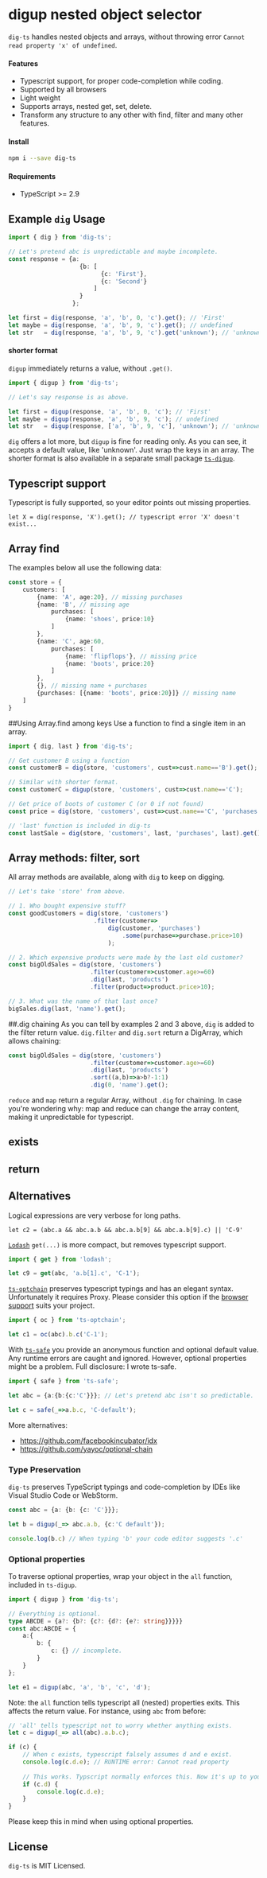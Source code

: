 # digup nested object selector

`dig-ts` handles nested objects and arrays,
without throwing error `Cannot read property 'x' of undefined`.

#### Features
- Typescript support, for proper code-completion while coding.
- Supported by all browsers 
- Light weight
- Supports arrays, nested get, set, delete.
- Transform any structure to any other with find, filter and many other features.

#### Install

```bash
npm i --save dig-ts
```

#### Requirements

- TypeScript >= 2.9

## Example `dig` Usage

```typescript
import { dig } from 'dig-ts';

// Let's pretend abc is unpredictable and maybe incomplete.
const response = {a:
                    {b: [
                          {c: 'First'}, 
                          {c: 'Second'}
                        ]
                    }
                  };

let first = dig(response, 'a', 'b', 0, 'c').get(); // 'First'
let maybe = dig(response, 'a', 'b', 9, 'c').get(); // undefined
let str   = dig(response, 'a', 'b', 9, 'c').get('unknown'); // 'unknown'

```

#### shorter format
`digup` immediately returns a value, without `.get()`. 

```typescript
import { digup } from 'dig-ts';

// Let's say response is as above.

let first = digup(response, 'a', 'b', 0, 'c'); // 'First'
let maybe = digup(response, 'a', 'b', 9, 'c'); // undefined
let str   = digup(response, ['a', 'b', 9, 'c'], 'unknown'); // 'unknown'
```
`dig` offers a lot more, but `digup` is fine for reading only. 
As you can see, it accepts a default value, like 'unknown'. 
Just wrap the keys in an array.
The shorter format is also available in a separate small package [`ts-digup`](https://www.npmjs.com/package/ts-digup).


## Typescript support

Typescript is fully supported, so your editor points out missing properties.
```
let X = dig(response, 'X').get(); // typescript error 'X' doesn't exist...
```

## Array find

The examples below all use the following data:
```typescript
const store = {
    customers: [
        {name: 'A', age:20}, // missing purchases
        {name: 'B', // missing age
            purchases: [
                {name: 'shoes', price:10}
            ]
        },
        {name: 'C', age:60,
            purchases: [
                {name: 'flipflops'}, // missing price
                {name: 'boots', price:20}
            ]
        },
        {}, // missing name + purchases
        {purchases: [{name: 'boots', price:20}]} // missing name
    ]
}
```
##Using Array.find among keys
Use a function to find a single item in an array.
```typescript
import { dig, last } from 'dig-ts';

// Get customer B using a function
const customerB = dig(store, 'customers', cust=>cust.name=='B').get();

// Similar with shorter format.
const customerC = digup(store, 'customers', cust=>cust.name=='C');

// Get price of boots of customer C (or 0 if not found)
const price = dig(store, 'customers', cust=>cust.name=='C', 'purchases', pur=>pur.name=='boots', 'price').get(0);

// 'last' function is included in dig-ts
const lastSale = dig(store, 'customers', last, 'purchases', last).get(); // boots object

```

## Array methods: filter, sort

All array methods are available, along with `dig` to keep on digging.
```typescript
// Let's take 'store' from above.

// 1. Who bought expensive stuff?
const goodCustomers = dig(store, 'customers')
                        .filter(customer=>
                            dig(customer, 'purchases')
                                .some(purchase=>purchase.price>10)
                            );

// 2. Which expensive products were made by the last old customer?
const bigOldSales = dig(store, 'customers')
                       .filter(customer=>customer.age>=60)
                       .dig(last, 'products')
                       .filter(product=>product.price>10);

// 3. What was the name of that last once?
bigSales.dig(last, 'name').get();

```
##.dig chaining
As you can tell by examples 2 and 3 above, 
`dig` is added to the filter return value.
`dig.filter` and `dig.sort` return a DigArray, which allows chaining:

```typescript
const bigOldSales = dig(store, 'customers')
                       .filter(customer=>customer.age>=60)
                       .dig(last, 'products')
                       .sort((a,b)=>a>b?-1:1)
                       .dig(0, 'name').get();
```
`reduce` and `map` return a regular Array, without `.dig` for chaining.
In case you're wondering why: map and reduce can change the array content,
making it unpredictable for typescript. 

## exists 

## return 

## Alternatives
Logical expressions are very verbose for long paths.
```
let c2 = (abc.a && abc.a.b && abc.a.b[9] && abc.a.b[9].c) || 'C-9'
```
[`Lodash`](https://lodash.com/) `get(...)` is more compact, 
but removes typescript support.

```typescript
import { get } from 'lodash';

let c9 = get(abc, 'a.b[1].c', 'C-1');
```

[`ts-optchain`](https://www.npmjs.com/package/ts-optchain) preserves typescript typings and has an elegant syntax. 
Unfortunately it requires Proxy. 
Please consider this option if the [browser support](https://caniuse.com/#search=proxy) suits your project.

```typescript
import { oc } from 'ts-optchain';

let c1 = oc(abc).b.c('C-1');
```
With [`ts-safe`](https://www.npmjs.com/package/ts-save) you provide an anonymous function and optional default value. Any runtime errors are caught and ignored. However, optional properties might be a problem. Full disclosure: I wrote ts-safe.
```typescript
import { safe } from 'ts-safe';

let abc = {a:{b:{c:'C'}}}; // Let's pretend abc isn't so predictable.

let c = safe(_=>a.b.c, 'C-default');
```
More alternatives:

- https://github.com/facebookincubator/idx
- https://github.com/yayoc/optional-chain

### Type Preservation

`dig-ts` preserves TypeScript typings and code-completion by IDEs like Visual Studio Code or WebStorm.

```typescript
const abc = {a: {b: {c: 'C'}}};

let b = digup(_=> abc.a.b, {c:'C default'});

console.log(b.c) // When typing 'b' your code editor suggests '.c'
```


### Optional properties

To traverse optional properties, wrap your object in the `all` function, included in `ts-digup`. 
```typescript
import { digup } from 'dig-ts';

// Everything is optional.
type ABCDE = {a?: {b?: {c?: {d?: {e?: string}}}}}
const abc:ABCDE = {
    a:{
        b: {
            c: {} // incomplete.
        }
    }
};

let e1 = digup(abc, 'a', 'b', 'c', 'd');
```

Note: the `all` function tells typescript all (nested) properties exits. 
This affects the return value. For instance, using `abc` from before: 
```typescript
// 'all' tells typescript not to worry whether anything exists.
let c = digup(_=> all(abc).a.b.c);

if (c) {
    // When c exists, typescript falsely assumes d and e exist.
    console.log(c.d.e); // RUNTIME error: Cannot read property
    
    // This works. Typscript normally enforces this. Now it's up to you. 
    if (c.d) {
        console.log(c.d.e);
    }
}
```
Please keep this in mind when using optional properties.

## License

`dig-ts` is MIT Licensed.
